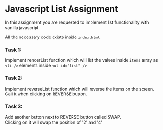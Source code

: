 # Javascript List Assignment

In this assignment you are requested to implement list functionality with vanilla javascript.

All the necessary code exists inside ```index.html```


### Task 1:
Implement renderList function which will list the values
inside ```items``` array as ```<li />``` elements inside ```<ul id="list" />```

### Task 2:
Implement reverseList function which will reverse the items on the screen.\
Call it when clicking on REVERSE button.

### Task 3:
Add another button next to REVERSE button called SWAP.\
Clicking on it will swap the position of '2' and '4'
